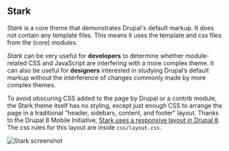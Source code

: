 ## Stark

*Stark* is a core theme that demonstrates Drupal's default markup. It does not contain any template files. This means it uses the template and css files from the (core) modules.

*Stark* can be very useful for **developers** to determine whether module-related CSS and JavaScript are interfering with a more complex theme. It can also be useful for **designers** interested in studying Drupal’s default markup without the interference of changes commonly made by more complex themes.

To avoid obscuring CSS added to the page by Drupal or a contrib module, the Stark theme itself has no styling, except just enough CSS to arrange the page in a traditional "header, sidebars, content, and footer" layout. Thanks to the Drupal 8 Mobile Initiative, [Stark uses a responsive layout in Drupal 8](https://www.drupal.org/node/1322794). The css rules for this layout are inside `css/layout.css`.

![Stark screenshot](https://raw.githubusercontent.com/sqndr/d8-theming-guide/master/img/stark.png)
